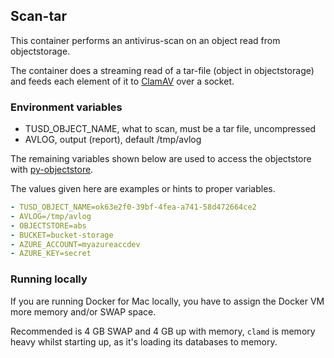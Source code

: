 ## Scan-tar

This container performs an antivirus-scan on an object read from objectstorage.

The container does a streaming read of a tar-file (object in objectstorage)
and feeds each element of it to [ClamAV](https://www.clamav.net/) over a socket.

### Environment variables
* TUSD_OBJECT_NAME, what to scan, must be a tar file, uncompressed
* AVLOG, output (report), default /tmp/avlog

The remaining variables shown below are used to access the objectstore with [py-objectstore](https://github.com/arkivverket/py-objectstore).


The values given here are examples or hints to proper variables.
```yaml
- TUSD_OBJECT_NAME=ok63e2f0-39bf-4fea-a741-58d472664ce2
- AVLOG=/tmp/avlog
- OBJECTSTORE=abs
- BUCKET=bucket-storage
- AZURE_ACCOUNT=myazureaccdev
- AZURE_KEY=secret
```

### Running locally
If you are running Docker for Mac locally, you have to assign the Docker VM more memory and/or SWAP space.

Recommended is 4 GB SWAP and 4 GB up with memory, `clamd` is memory heavy whilst starting up, as it's loading its databases to memory.
